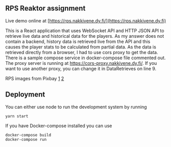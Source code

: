 ## RPS Reaktor assignment
Live demo online at [https://rps.nakkivene.dy.fi/](https://rps.nakkivene.dy.fi)

This is a React application that uses WebSocket API and HTTP JSON API to retrieve live data and historical data for the players. As my answer does not contain a backend, history data is retrieved live from the API and this causes the player stats to be calculated from partial data. As the data is retrieved directly from a browser, I had to use cors proxy to get the data. There is a sample compose service in docker-compose file commented out. The proxy server is running at https://cors-proxy.nakkivene.dy.fi/. If you want to use another proxy, you can change it in DataRetrieves on line 9.

RPS images from Pixbay 
[1](https://pixabay.com/users/clker-free-vector-images-3736/?utm_source=link-attribution&amp;utm_medium=referral&amp;utm_campaign=image&amp;utm_content=296853)
[2](https://pixabay.com/users/kropekk_pl-114936/?utm_source=link-attribution&amp;utm_medium=referral&amp;utm_campaign=image&amp;utm_content=350169)

## Deployment
You can either use node to run the development system by running 
```
yarn start
```
If you have Docker-compose installed you can use 
```
docker-compose build
docker-compose run
```

